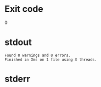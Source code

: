 # Exit code
0

# stdout
```
Found 0 warnings and 0 errors.
Finished in Xms on 1 file using X threads.
```

# stderr
```
```
